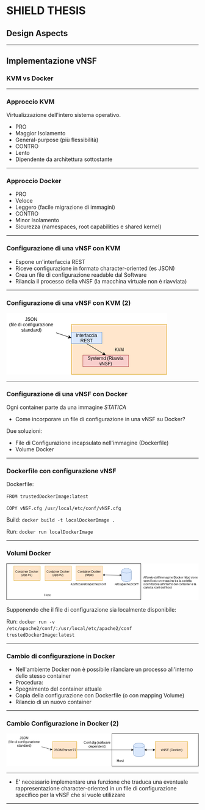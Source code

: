 # SHIELD THESIS
## Design Aspects

---
## Implementazione vNSF
### KVM vs Docker
---
### Approccio KVM
Virtualizzazione dell'intero sistema operativo. 
- PRO
 - Maggior Isolamento
 - General-purpose (più flessibilità)
- CONTRO 
 - Lento
 - Dipendente da architettura sottostante
 
--- 
### Approccio Docker 
- PRO
 - Veloce
 - Leggero (facile migrazione di immagini)
- CONTRO
 - Minor Isolamento
 - Sicurezza (namespaces, root capabilities e shared kernel)
 
---
### Configurazione di una vNSF con KVM
 - Espone un'interfaccia REST
 - Riceve configurazione in formato character-oriented (es JSON)
 - Crea un file di configurazione readable dal Software
 - Rilancia il processo della vNSF (la macchina virtuale non è riavviata)

---
### Configurazione di una vNSF con KVM (2)
![Image of Volume Approach](kvmchangeconf.png)

---
### Configurazione di una vNSF con Docker
Ogni container parte da una immagine _STATICA_ 
 - Come incorporare un file di configurazione in una vNSF su Docker?
 
Due soluzioni:
 - File di Configurazione incapsulato nell'immagine (Dockerfile) 
 - Volume Docker

---
### Dockerfile con configurazione vNSF
Dockerfile:

<code>FROM trustedDockerImage:latest</code>

<code>COPY vNSF.cfg /usr/local/etc/conf/vNSF.cfg</code>

Build:
<code>docker build -t localDockerImage .</code>

Run:
<code>docker run localDockerImage</code>

---
### Volumi Docker
![Image of 1st Approach](volume.png)
 
Supponendo che il file di configurazione sia localmente disponibile: 

Run:
<code>docker run -v /etc/apache2/conf/:/usr/local/etc/apache2/conf trustedDockerImage:latest</code>

---
### Cambio di configurazione in Docker
- Nell'ambiente Docker non è possibile rilanciare un processo all'interno dello stesso container
 - Procedura:
  - Spegnimento del container attuale
  - Copia della configurazione con Dockerfile (o con mapping Volume)
  - Rilancio di un nuovo container
  
---
### Cambio Configurazione in Docker (2)
![Image of 2nd Approach](dockerchangeconf.png)
 
---
- E' necessario implementare una funzione che traduca una eventuale rappresentazione character-oriented in un file di configurazione specifico per la vNSF che si vuole utilizzare

--- 

  



